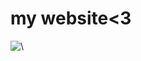 # my website<3

![\\](https://github.com/user-attachments/assets/ce60f928-7809-4961-a812-83f50010dbfd)
